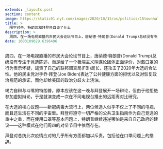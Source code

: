 ```yaml
--- 
extends: _layouts.post 
section: content 
image: https://static01.nyt.com/images/2020/10/15/us/politics/15townhall-ledeall1/merlin_178594143_be6ca25d-e0ce-431a-afdb-0f619bdc3255-articleLarge.jpg 
title: > 
  隔空对垒，特朗普和拜登各自谈了什么 
description: > 
  周四，在一场电视直播的市民大会论坛节目上，唐纳德·特朗普(Donald Trump)总统没有专注于竞选陈述，而是给了一个极端主义阴谋论团体正面评价，对戴口罩的行为表示怀疑，谴责了自己的联邦调查局(FBI)局长，还攻击了2020年大选的合法性。他的民主党对手乔·拜登(Joe Biden)表达了公共健康方面的担忧以及对恢复政治规范的承诺，而他却给美国的政治分歧火上浇油。竭力自辩与斗嘴的特朗普，原本应该在这一晚与拜登展开一场辩论，但由于他拒绝参加虚拟辩论，于是就演变成一次在不同电视台播出的远距离对比研究。在大选的核心议题——新冠病毒大流行上，两位候选人似乎不仅上了不同的电视，而且还生活在不同的宇宙里。拜登将遵守一切严格的公共卫生指南作为自己竞选的重中之重，而在使用口罩等基本问题上，特朗普继续违逆哪怕是来自自己政府的建议——这种模式在他们周四的对垒节目中依然存在。拜登对总统此次疫情应对的几乎所有方面都加以斥责，包括他在口罩问题上的措辞。 
date: 1603109029.6396406 
--- 
```

<div><p class="article-paragraph">&#21608;&#22235;&#65292;&#22312;&#19968;&#22330;&#30005;&#35270;&#30452;&#25773;&#30340;&#24066;&#27665;&#22823;&#20250;&#35770;&#22363;&#33410;&#30446;&#19978;&#65292;&#21776;&#32435;&#24503;&#183;&#29305;&#26391;&#26222;(Donald Trump)&#24635;&#32479;&#27809;&#26377;&#19987;&#27880;&#20110;&#31454;&#36873;&#38472;&#36848;&#65292;&#32780;&#26159;&#32473;&#20102;&#19968;&#20010;&#26497;&#31471;&#20027;&#20041;&#38452;&#35851;&#35770;&#22242;&#20307;&#27491;&#38754;&#35780;&#20215;&#65292;&#23545;&#25140;&#21475;&#32617;&#30340;&#34892;&#20026;&#34920;&#31034;&#24576;&#30097;&#65292;&#35892;&#36131;&#20102;&#33258;&#24049;&#30340;&#32852;&#37030;&#35843;&#26597;&#23616;(FBI)&#23616;&#38271;&#65292;&#36824;&#25915;&#20987;&#20102;2020&#24180;&#22823;&#36873;&#30340;&#21512;&#27861;&#24615;&#12290;&#20182;&#30340;&#27665;&#20027;&#20826;&#23545;&#25163;&#20052;&#183;&#25308;&#30331;(Joe Biden)&#34920;&#36798;&#20102;&#20844;&#20849;&#20581;&#24247;&#26041;&#38754;&#30340;&#25285;&#24551;&#20197;&#21450;&#23545;&#24674;&#22797;&#25919;&#27835;&#35268;&#33539;&#30340;&#25215;&#35834;&#65292;&#32780;&#20182;&#21364;&#32473;&#32654;&#22269;&#30340;&#25919;&#27835;&#20998;&#27495;&#28779;&#19978;&#27975;&#27833;&#12290;</p><p class="article-paragraph">&#31469;&#21147;&#33258;&#36777;&#19982;&#26007;&#22068;&#30340;&#29305;&#26391;&#26222;&#65292;&#21407;&#26412;&#24212;&#35813;&#22312;&#36825;&#19968;&#26202;&#19982;&#25308;&#30331;&#23637;&#24320;&#19968;&#22330;&#36777;&#35770;&#65292;&#20294;&#30001;&#20110;&#20182;&#25298;&#32477;&#21442;&#21152;&#34394;&#25311;&#36777;&#35770;&#65292;&#20110;&#26159;&#23601;&#28436;&#21464;&#25104;&#19968;&#27425;&#22312;&#19981;&#21516;&#30005;&#35270;&#21488;&#25773;&#20986;&#30340;&#36828;&#36317;&#31163;&#23545;&#27604;&#30740;&#31350;&#12290;</p><p class="article-paragraph">&#22312;&#22823;&#36873;&#30340;&#26680;&#24515;&#35758;&#39064;&#8212;&#8212;&#26032;&#20896;&#30149;&#27602;&#22823;&#27969;&#34892;&#19978;&#65292;&#20004;&#20301;&#20505;&#36873;&#20154;&#20284;&#20046;&#19981;&#20165;&#19978;&#20102;&#19981;&#21516;&#30340;&#30005;&#35270;&#65292;&#32780;&#19988;&#36824;&#29983;&#27963;&#22312;&#19981;&#21516;&#30340;&#23431;&#23449;&#37324;&#12290;&#25308;&#30331;&#23558;&#36981;&#23432;&#19968;&#20999;&#20005;&#26684;&#30340;&#20844;&#20849;&#21355;&#29983;&#25351;&#21335;&#20316;&#20026;&#33258;&#24049;&#31454;&#36873;&#30340;&#37325;&#20013;&#20043;&#37325;&#65292;&#32780;&#22312;&#20351;&#29992;&#21475;&#32617;&#31561;&#22522;&#26412;&#38382;&#39064;&#19978;&#65292;&#29305;&#26391;&#26222;&#32487;&#32493;&#36829;&#36870;&#21738;&#24597;&#26159;&#26469;&#33258;&#33258;&#24049;&#25919;&#24220;&#30340;&#24314;&#35758;&#8212;&#8212;&#36825;&#31181;&#27169;&#24335;&#22312;&#20182;&#20204;&#21608;&#22235;&#30340;&#23545;&#22418;&#33410;&#30446;&#20013;&#20381;&#28982;&#23384;&#22312;&#12290;</p><p class="article-paragraph">&#25308;&#30331;&#23545;&#24635;&#32479;&#27492;&#27425;&#30123;&#24773;&#24212;&#23545;&#30340;&#20960;&#20046;&#25152;&#26377;&#26041;&#38754;&#37117;&#21152;&#20197;&#26021;&#36131;&#65292;&#21253;&#25324;&#20182;&#22312;&#21475;&#32617;&#38382;&#39064;&#19978;&#30340;&#25514;&#36766;&#12290;</p></div>